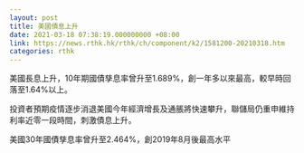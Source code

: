 ```yaml
---
layout: post
title: 美國債息上升
date: 2021-03-18 07:38:19.000000000 +08:00
link: https://news.rthk.hk/rthk/ch/component/k2/1581200-20210318.htm
categories: rthk
---
```


美國長息上升，10年期國債孳息率曾升至1.689%，創一年多以來最高，較早時回落至1.64%以上。

投資者預期疫情逐步消退美國今年經濟增長及通脹將快速攀升，聯儲局仍重申維持利率近零一段時間，刺激債息上升。

美國30年國債孳息率曾升至2.464%，創2019年8月後最高水平

